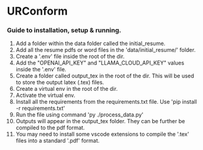 # URConform
### Guide to installation, setup & running.

1) Add a folder within the data folder called the initial_resume.
2) Add all the resume pdfs or word files in the 'data/initial_resume/' folder.
3) Create a '.env' file inside the root of the dir.
4) Add the "OPENAI_API_KEY" and "LLAMA_CLOUD_API_KEY" values inside the '.env' file.
5) Create a folder called output_tex in the root of the dir. This will be used to store the output latex (.tex) files.
6) Create a virtual env in the root of the dir.
7) Activate the virtual env.
8) Install all the requirements from the requirements.txt file. Use 'pip install -r requirements.txt'
9) Run the file using command 'py ./process_data.py'
10) Outputs will appear in the output_tex folder. They can be further be compiled to the pdf format.
11) You may need to install some vscode extensions to compile the '.tex' files into a standard '.pdf' format.